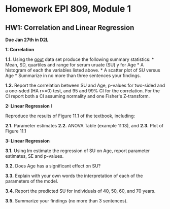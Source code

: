 # Homework EPI 809, Module 1

## HW1: Correlation and Linear Regression

**Due Jan 27th in D2L**

**1: Correlation**
  
  **1.1.** Using the [gout](https://github.com/gdlc/EPI809/blob/master/gout.txt) data set produce the following summary statistics:
    * Mean, SD, quartiles and range for serum uruate (SU) y for Age
    * A histogram of each the variables listed above.
    * A scatter plot of SU versus Age
    * Summarize in no more than three sentences your findings.
   
  **1.2.** Report the correlation between SU and Age, p-values for two-sided and a one-sded (HA r>=0) test, and 95 and 99% CI for the correlation. For the CI report both a CI assuming normality and one Fisher's Z-transform.

**2: Linear Regression I**

Reproduce the results of Figure 11.1 of the textbook, including:
  
  **2.1.** Parameter estimates
  **2.2.** ANOVA Table (example 11.13), and
  **2.3.** Plot of Figure 11.1
 
**3: Linear Regression**

  **3.1.** Using lm estimate the regression of SU on Age, report parameter estimates, SE and p-values.
  
  **3.2.** Does Age has a significant effect on SU?
  
  **3.3.** Explain with your own words the interpretation of each of the parameters of the model.
  
  **3.4.** Report the predicted SU for individuals of 40, 50, 60, and 70 years.
  
  **3.5.** Summarize your findings (no more than 3 sentences).
